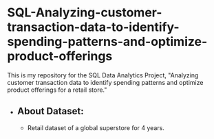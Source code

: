 # SQL-Analyzing-customer-transaction-data-to-identify-spending-patterns-and-optimize-product-offerings
This is my repository for the SQL Data Analytics Project, "Analyzing customer transaction data to identify spending patterns and optimize product offerings for a retail store."
* ## About Dataset:
  * Retail dataset of a global superstore for 4 years.
